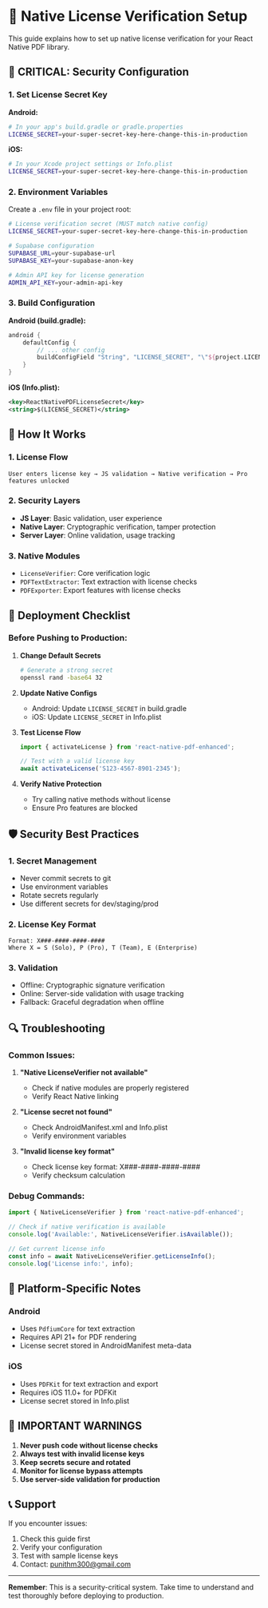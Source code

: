 # 🔐 Native License Verification Setup

This guide explains how to set up native license verification for your React Native PDF library.

## 🚨 CRITICAL: Security Configuration

### 1. Set License Secret Key

**Android:**
```bash
# In your app's build.gradle or gradle.properties
LICENSE_SECRET=your-super-secret-key-here-change-this-in-production
```

**iOS:**
```bash
# In your Xcode project settings or Info.plist
LICENSE_SECRET=your-super-secret-key-here-change-this-in-production
```

### 2. Environment Variables

Create a `.env` file in your project root:
```bash
# License verification secret (MUST match native config)
LICENSE_SECRET=your-super-secret-key-here-change-this-in-production

# Supabase configuration
SUPABASE_URL=your-supabase-url
SUPABASE_KEY=your-supabase-anon-key

# Admin API key for license generation
ADMIN_API_KEY=your-admin-api-key
```

### 3. Build Configuration

**Android (build.gradle):**
```gradle
android {
    defaultConfig {
        // ... other config
        buildConfigField "String", "LICENSE_SECRET", "\"${project.LICENSE_SECRET}\""
    }
}
```

**iOS (Info.plist):**
```xml
<key>ReactNativePDFLicenseSecret</key>
<string>$(LICENSE_SECRET)</string>
```

## 🔧 How It Works

### 1. License Flow
```
User enters license key → JS validation → Native verification → Pro features unlocked
```

### 2. Security Layers
- **JS Layer**: Basic validation, user experience
- **Native Layer**: Cryptographic verification, tamper protection
- **Server Layer**: Online validation, usage tracking

### 3. Native Modules
- `LicenseVerifier`: Core verification logic
- `PDFTextExtractor`: Text extraction with license checks
- `PDFExporter`: Export features with license checks

## 🚀 Deployment Checklist

### Before Pushing to Production:

1. **Change Default Secrets**
   ```bash
   # Generate a strong secret
   openssl rand -base64 32
   ```

2. **Update Native Configs**
   - Android: Update `LICENSE_SECRET` in build.gradle
   - iOS: Update `LICENSE_SECRET` in Info.plist

3. **Test License Flow**
   ```javascript
   import { activateLicense } from 'react-native-pdf-enhanced';
   
   // Test with a valid license key
   await activateLicense('S123-4567-8901-2345');
   ```

4. **Verify Native Protection**
   - Try calling native methods without license
   - Ensure Pro features are blocked

## 🛡️ Security Best Practices

### 1. Secret Management
- Never commit secrets to git
- Use environment variables
- Rotate secrets regularly
- Use different secrets for dev/staging/prod

### 2. License Key Format
```
Format: X###-####-####-####
Where X = S (Solo), P (Pro), T (Team), E (Enterprise)
```

### 3. Validation
- Offline: Cryptographic signature verification
- Online: Server-side validation with usage tracking
- Fallback: Graceful degradation when offline

## 🔍 Troubleshooting

### Common Issues:

1. **"Native LicenseVerifier not available"**
   - Check if native modules are properly registered
   - Verify React Native linking

2. **"License secret not found"**
   - Check AndroidManifest.xml and Info.plist
   - Verify environment variables

3. **"Invalid license key format"**
   - Check license key format: X###-####-####-####
   - Verify checksum calculation

### Debug Commands:
```javascript
import { NativeLicenseVerifier } from 'react-native-pdf-enhanced';

// Check if native verification is available
console.log('Available:', NativeLicenseVerifier.isAvailable());

// Get current license info
const info = await NativeLicenseVerifier.getLicenseInfo();
console.log('License info:', info);
```

## 📱 Platform-Specific Notes

### Android
- Uses `PdfiumCore` for text extraction
- Requires API 21+ for PDF rendering
- License secret stored in AndroidManifest meta-data

### iOS
- Uses `PDFKit` for text extraction and export
- Requires iOS 11.0+ for PDFKit
- License secret stored in Info.plist

## 🚨 IMPORTANT WARNINGS

1. **Never push code without license checks**
2. **Always test with invalid license keys**
3. **Keep secrets secure and rotated**
4. **Monitor for license bypass attempts**
5. **Use server-side validation for production**

## 📞 Support

If you encounter issues:
1. Check this guide first
2. Verify your configuration
3. Test with sample license keys
4. Contact: punithm300@gmail.com

---

**Remember**: This is a security-critical system. Take time to understand and test thoroughly before deploying to production.

